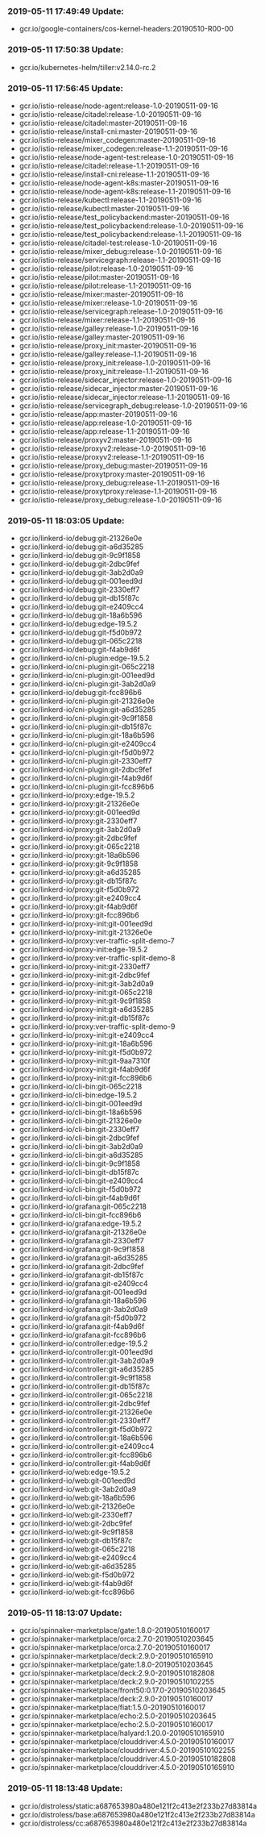 ### 2019-05-11 17:49:49 Update:

- gcr.io/google-containers/cos-kernel-headers:20190510-R00-00
### 2019-05-11 17:50:38 Update:

- gcr.io/kubernetes-helm/tiller:v2.14.0-rc.2
### 2019-05-11 17:56:45 Update:

- gcr.io/istio-release/node-agent:release-1.0-20190511-09-16
- gcr.io/istio-release/citadel:release-1.0-20190511-09-16
- gcr.io/istio-release/citadel:master-20190511-09-16
- gcr.io/istio-release/install-cni:master-20190511-09-16
- gcr.io/istio-release/mixer_codegen:master-20190511-09-16
- gcr.io/istio-release/mixer_codegen:release-1.1-20190511-09-16
- gcr.io/istio-release/node-agent-test:release-1.0-20190511-09-16
- gcr.io/istio-release/citadel:release-1.1-20190511-09-16
- gcr.io/istio-release/install-cni:release-1.1-20190511-09-16
- gcr.io/istio-release/node-agent-k8s:master-20190511-09-16
- gcr.io/istio-release/node-agent-k8s:release-1.1-20190511-09-16
- gcr.io/istio-release/kubectl:release-1.1-20190511-09-16
- gcr.io/istio-release/kubectl:master-20190511-09-16
- gcr.io/istio-release/test_policybackend:master-20190511-09-16
- gcr.io/istio-release/test_policybackend:release-1.0-20190511-09-16
- gcr.io/istio-release/test_policybackend:release-1.1-20190511-09-16
- gcr.io/istio-release/citadel-test:release-1.0-20190511-09-16
- gcr.io/istio-release/mixer_debug:release-1.0-20190511-09-16
- gcr.io/istio-release/servicegraph:release-1.1-20190511-09-16
- gcr.io/istio-release/pilot:release-1.0-20190511-09-16
- gcr.io/istio-release/pilot:master-20190511-09-16
- gcr.io/istio-release/pilot:release-1.1-20190511-09-16
- gcr.io/istio-release/mixer:master-20190511-09-16
- gcr.io/istio-release/mixer:release-1.0-20190511-09-16
- gcr.io/istio-release/servicegraph:release-1.0-20190511-09-16
- gcr.io/istio-release/mixer:release-1.1-20190511-09-16
- gcr.io/istio-release/galley:release-1.0-20190511-09-16
- gcr.io/istio-release/galley:master-20190511-09-16
- gcr.io/istio-release/proxy_init:master-20190511-09-16
- gcr.io/istio-release/galley:release-1.1-20190511-09-16
- gcr.io/istio-release/proxy_init:release-1.0-20190511-09-16
- gcr.io/istio-release/proxy_init:release-1.1-20190511-09-16
- gcr.io/istio-release/sidecar_injector:release-1.0-20190511-09-16
- gcr.io/istio-release/sidecar_injector:master-20190511-09-16
- gcr.io/istio-release/sidecar_injector:release-1.1-20190511-09-16
- gcr.io/istio-release/servicegraph_debug:release-1.0-20190511-09-16
- gcr.io/istio-release/app:master-20190511-09-16
- gcr.io/istio-release/app:release-1.0-20190511-09-16
- gcr.io/istio-release/app:release-1.1-20190511-09-16
- gcr.io/istio-release/proxyv2:master-20190511-09-16
- gcr.io/istio-release/proxyv2:release-1.0-20190511-09-16
- gcr.io/istio-release/proxyv2:release-1.1-20190511-09-16
- gcr.io/istio-release/proxy_debug:master-20190511-09-16
- gcr.io/istio-release/proxytproxy:master-20190511-09-16
- gcr.io/istio-release/proxy_debug:release-1.1-20190511-09-16
- gcr.io/istio-release/proxytproxy:release-1.1-20190511-09-16
- gcr.io/istio-release/proxy_debug:release-1.0-20190511-09-16
### 2019-05-11 18:03:05 Update:

- gcr.io/linkerd-io/debug:git-21326e0e
- gcr.io/linkerd-io/debug:git-a6d35285
- gcr.io/linkerd-io/debug:git-9c9f1858
- gcr.io/linkerd-io/debug:git-2dbc9fef
- gcr.io/linkerd-io/debug:git-3ab2d0a9
- gcr.io/linkerd-io/debug:git-001eed9d
- gcr.io/linkerd-io/debug:git-2330eff7
- gcr.io/linkerd-io/debug:git-db15f87c
- gcr.io/linkerd-io/debug:git-e2409cc4
- gcr.io/linkerd-io/debug:git-18a6b596
- gcr.io/linkerd-io/debug:edge-19.5.2
- gcr.io/linkerd-io/debug:git-f5d0b972
- gcr.io/linkerd-io/debug:git-065c2218
- gcr.io/linkerd-io/debug:git-f4ab9d6f
- gcr.io/linkerd-io/cni-plugin:edge-19.5.2
- gcr.io/linkerd-io/cni-plugin:git-065c2218
- gcr.io/linkerd-io/cni-plugin:git-001eed9d
- gcr.io/linkerd-io/cni-plugin:git-3ab2d0a9
- gcr.io/linkerd-io/debug:git-fcc896b6
- gcr.io/linkerd-io/cni-plugin:git-21326e0e
- gcr.io/linkerd-io/cni-plugin:git-a6d35285
- gcr.io/linkerd-io/cni-plugin:git-9c9f1858
- gcr.io/linkerd-io/cni-plugin:git-db15f87c
- gcr.io/linkerd-io/cni-plugin:git-18a6b596
- gcr.io/linkerd-io/cni-plugin:git-e2409cc4
- gcr.io/linkerd-io/cni-plugin:git-f5d0b972
- gcr.io/linkerd-io/cni-plugin:git-2330eff7
- gcr.io/linkerd-io/cni-plugin:git-2dbc9fef
- gcr.io/linkerd-io/cni-plugin:git-f4ab9d6f
- gcr.io/linkerd-io/cni-plugin:git-fcc896b6
- gcr.io/linkerd-io/proxy:edge-19.5.2
- gcr.io/linkerd-io/proxy:git-21326e0e
- gcr.io/linkerd-io/proxy:git-001eed9d
- gcr.io/linkerd-io/proxy:git-2330eff7
- gcr.io/linkerd-io/proxy:git-3ab2d0a9
- gcr.io/linkerd-io/proxy:git-2dbc9fef
- gcr.io/linkerd-io/proxy:git-065c2218
- gcr.io/linkerd-io/proxy:git-18a6b596
- gcr.io/linkerd-io/proxy:git-9c9f1858
- gcr.io/linkerd-io/proxy:git-a6d35285
- gcr.io/linkerd-io/proxy:git-db15f87c
- gcr.io/linkerd-io/proxy:git-f5d0b972
- gcr.io/linkerd-io/proxy:git-e2409cc4
- gcr.io/linkerd-io/proxy:git-f4ab9d6f
- gcr.io/linkerd-io/proxy:git-fcc896b6
- gcr.io/linkerd-io/proxy-init:git-001eed9d
- gcr.io/linkerd-io/proxy-init:git-21326e0e
- gcr.io/linkerd-io/proxy:ver-traffic-split-demo-7
- gcr.io/linkerd-io/proxy-init:edge-19.5.2
- gcr.io/linkerd-io/proxy:ver-traffic-split-demo-8
- gcr.io/linkerd-io/proxy-init:git-2330eff7
- gcr.io/linkerd-io/proxy-init:git-2dbc9fef
- gcr.io/linkerd-io/proxy-init:git-3ab2d0a9
- gcr.io/linkerd-io/proxy-init:git-065c2218
- gcr.io/linkerd-io/proxy-init:git-9c9f1858
- gcr.io/linkerd-io/proxy-init:git-a6d35285
- gcr.io/linkerd-io/proxy-init:git-db15f87c
- gcr.io/linkerd-io/proxy:ver-traffic-split-demo-9
- gcr.io/linkerd-io/proxy-init:git-e2409cc4
- gcr.io/linkerd-io/proxy-init:git-18a6b596
- gcr.io/linkerd-io/proxy-init:git-f5d0b972
- gcr.io/linkerd-io/proxy-init:git-9aa7310f
- gcr.io/linkerd-io/proxy-init:git-f4ab9d6f
- gcr.io/linkerd-io/proxy-init:git-fcc896b6
- gcr.io/linkerd-io/cli-bin:git-065c2218
- gcr.io/linkerd-io/cli-bin:edge-19.5.2
- gcr.io/linkerd-io/cli-bin:git-001eed9d
- gcr.io/linkerd-io/cli-bin:git-18a6b596
- gcr.io/linkerd-io/cli-bin:git-21326e0e
- gcr.io/linkerd-io/cli-bin:git-2330eff7
- gcr.io/linkerd-io/cli-bin:git-2dbc9fef
- gcr.io/linkerd-io/cli-bin:git-3ab2d0a9
- gcr.io/linkerd-io/cli-bin:git-a6d35285
- gcr.io/linkerd-io/cli-bin:git-9c9f1858
- gcr.io/linkerd-io/cli-bin:git-db15f87c
- gcr.io/linkerd-io/cli-bin:git-e2409cc4
- gcr.io/linkerd-io/cli-bin:git-f5d0b972
- gcr.io/linkerd-io/cli-bin:git-f4ab9d6f
- gcr.io/linkerd-io/grafana:git-065c2218
- gcr.io/linkerd-io/cli-bin:git-fcc896b6
- gcr.io/linkerd-io/grafana:edge-19.5.2
- gcr.io/linkerd-io/grafana:git-21326e0e
- gcr.io/linkerd-io/grafana:git-2330eff7
- gcr.io/linkerd-io/grafana:git-9c9f1858
- gcr.io/linkerd-io/grafana:git-a6d35285
- gcr.io/linkerd-io/grafana:git-2dbc9fef
- gcr.io/linkerd-io/grafana:git-db15f87c
- gcr.io/linkerd-io/grafana:git-e2409cc4
- gcr.io/linkerd-io/grafana:git-001eed9d
- gcr.io/linkerd-io/grafana:git-18a6b596
- gcr.io/linkerd-io/grafana:git-3ab2d0a9
- gcr.io/linkerd-io/grafana:git-f5d0b972
- gcr.io/linkerd-io/grafana:git-f4ab9d6f
- gcr.io/linkerd-io/grafana:git-fcc896b6
- gcr.io/linkerd-io/controller:edge-19.5.2
- gcr.io/linkerd-io/controller:git-001eed9d
- gcr.io/linkerd-io/controller:git-3ab2d0a9
- gcr.io/linkerd-io/controller:git-a6d35285
- gcr.io/linkerd-io/controller:git-9c9f1858
- gcr.io/linkerd-io/controller:git-db15f87c
- gcr.io/linkerd-io/controller:git-065c2218
- gcr.io/linkerd-io/controller:git-2dbc9fef
- gcr.io/linkerd-io/controller:git-21326e0e
- gcr.io/linkerd-io/controller:git-2330eff7
- gcr.io/linkerd-io/controller:git-f5d0b972
- gcr.io/linkerd-io/controller:git-18a6b596
- gcr.io/linkerd-io/controller:git-e2409cc4
- gcr.io/linkerd-io/controller:git-fcc896b6
- gcr.io/linkerd-io/controller:git-f4ab9d6f
- gcr.io/linkerd-io/web:edge-19.5.2
- gcr.io/linkerd-io/web:git-001eed9d
- gcr.io/linkerd-io/web:git-3ab2d0a9
- gcr.io/linkerd-io/web:git-18a6b596
- gcr.io/linkerd-io/web:git-21326e0e
- gcr.io/linkerd-io/web:git-2330eff7
- gcr.io/linkerd-io/web:git-2dbc9fef
- gcr.io/linkerd-io/web:git-9c9f1858
- gcr.io/linkerd-io/web:git-db15f87c
- gcr.io/linkerd-io/web:git-065c2218
- gcr.io/linkerd-io/web:git-e2409cc4
- gcr.io/linkerd-io/web:git-a6d35285
- gcr.io/linkerd-io/web:git-f5d0b972
- gcr.io/linkerd-io/web:git-f4ab9d6f
- gcr.io/linkerd-io/web:git-fcc896b6
### 2019-05-11 18:13:07 Update:

- gcr.io/spinnaker-marketplace/gate:1.8.0-20190510160017
- gcr.io/spinnaker-marketplace/orca:2.7.0-20190510203645
- gcr.io/spinnaker-marketplace/orca:2.7.0-20190510160017
- gcr.io/spinnaker-marketplace/deck:2.9.0-20190510165910
- gcr.io/spinnaker-marketplace/gate:1.8.0-20190510203645
- gcr.io/spinnaker-marketplace/deck:2.9.0-20190510182808
- gcr.io/spinnaker-marketplace/deck:2.9.0-20190510102255
- gcr.io/spinnaker-marketplace/front50:0.17.0-20190510203645
- gcr.io/spinnaker-marketplace/deck:2.9.0-20190510160017
- gcr.io/spinnaker-marketplace/fiat:1.5.0-20190510160017
- gcr.io/spinnaker-marketplace/echo:2.5.0-20190510203645
- gcr.io/spinnaker-marketplace/echo:2.5.0-20190510160017
- gcr.io/spinnaker-marketplace/halyard:1.20.0-20190510165910
- gcr.io/spinnaker-marketplace/clouddriver:4.5.0-20190510160017
- gcr.io/spinnaker-marketplace/clouddriver:4.5.0-20190510102255
- gcr.io/spinnaker-marketplace/clouddriver:4.5.0-20190510182808
- gcr.io/spinnaker-marketplace/clouddriver:4.5.0-20190510165910
### 2019-05-11 18:13:48 Update:

- gcr.io/distroless/static:a687653980a480e121f2c413e2f233b27d83814a
- gcr.io/distroless/base:a687653980a480e121f2c413e2f233b27d83814a
- gcr.io/distroless/cc:a687653980a480e121f2c413e2f233b27d83814a
